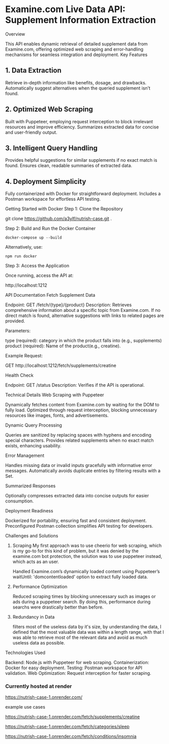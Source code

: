 # Examine.com Live Data API: Supplement Information Extraction
Overview

This API enables dynamic retrieval of detailed supplement data from Examine.com, offering optimized web scraping and error-handling mechanisms for seamless integration and deployment.
Key Features

## 1. Data Extraction

Retrieve in-depth information like benefits, dosage, and drawbacks.
Automatically suggest alternatives when the queried supplement isn’t found.

## 2. Optimized Web Scraping

Built with Puppeteer, employing request interception to block irrelevant resources and improve efficiency.
Summarizes extracted data for concise and user-friendly output.

## 3. Intelligent Query Handling

Provides helpful suggestions for similar supplements if no exact match is found.
Ensures clean, readable summaries of extracted data.

## 4. Deployment Simplicity

Fully containerized with Docker for straightforward deployment.
Includes a Postman workspace for effortless API testing.

Getting Started with Docker
Step 1: Clone the Repository

git clone https://github.com/a3ylf/nutrish-case.git .

Step 2: Build and Run the Docker Container
````
docker-compose up --build
````

Alternatively, use:
````
npm run docker
````
Step 3: Access the Application

Once running, access the API at:

http://localhost:1212

API Documentation
Fetch Supplement Data

Endpoint: GET /fetch/{type}/{product}
Description: Retrieves comprehensive information about a specific topic from Examine.com. If no direct match is found, alternative suggestions with links to related pages are provided.

Parameters:

type (required): category in which the product falls into (e.g., supplements)
product (required): Name of the product(e.g., creatine).

Example Request:

GET http://localhost:1212/fetch/supplements/creatine

Health Check

Endpoint: GET /status
Description: Verifies if the API is operational.

Technical Details
Web Scraping with Puppeteer

Dynamically fetches content from Examine.com by waiting for the DOM to fully load.
Optimized through request interception, blocking unnecessary resources like images, fonts, and advertisements.

Dynamic Query Processing

Queries are sanitized by replacing spaces with hyphens and encoding special characters.
Provides related supplements when no exact match exists, enhancing usability.

Error Management

Handles missing data or invalid inputs gracefully with informative error messages.
Automatically avoids duplicate entries by filtering results with a Set.

Summarized Responses

 Optionally compresses extracted data into concise outputs for easier consumption.

Deployment Readiness

Dockerized for portability, ensuring fast and consistent deployment.
Preconfigured Postman collection simplifies API testing for developers.

Challenges and Solutions
1. Scraping
   My first approach was to use cheerio for web scraping, which is my go-to for this kind of problem, but it was denied by the examine.com bot protection, the solution was to use puppeteer instead, which acts as an user.

    Handled Examine.com’s dynamically loaded content using Puppeteer’s waitUntil: 'domcontentloaded' option to extract fully loaded data.

3. Performance Optimization

    Reduced scraping times by blocking unnecessary such as images or ads during a puppeteer search. By doing this, performance during searchs were drastically better than before.

4. Redundancy in Data

   filters most of the useless data by it's size, by understanding the data, I defined that the most valuable data was within a length range,
    with that I was able to retrieve most of the relevant data and avoid as much useless data as possible.


Technologies Used

Backend: Node.js with Puppeteer for web scraping.
Containerization: Docker for easy deployment.
Testing: Postman workspace for API validation.
Web Optimization: Request interception for faster scraping.

### Currently hosted at render

https://nutrish-case-1.onrender.com/

example use cases

https://nutrish-case-1.onrender.com/fetch/supplements/creatine

https://nutrish-case-1.onrender.com/fetch/categories/sleep

https://nutrish-case-1.onrender.com/fetch/conditions/insomnia
